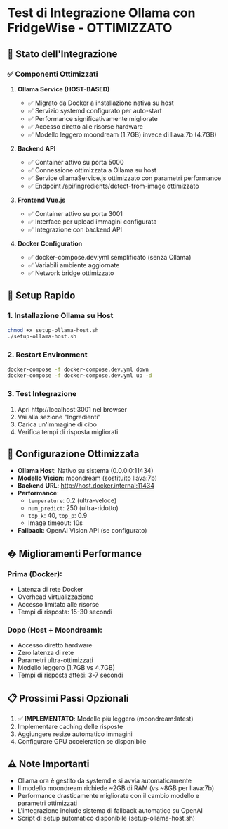 # Test di Integrazione Ollama con FridgeWise - OTTIMIZZATO

## 🎯 Stato dell'Integrazione

### ✅ Componenti Ottimizzati

1. **Ollama Service (HOST-BASED)**
   - ✅ Migrato da Docker a installazione nativa su host
   - ✅ Servizio systemd configurato per auto-start
   - ✅ Performance significativamente migliorate
   - ✅ Accesso diretto alle risorse hardware
   - ✅ Modello leggero moondream (1.7GB) invece di llava:7b (4.7GB)

2. **Backend API**
   - ✅ Container attivo su porta 5000
   - ✅ Connessione ottimizzata a Ollama su host
   - ✅ Service ollamaService.js ottimizzato con parametri performance
   - ✅ Endpoint /api/ingredients/detect-from-image ottimizzato

3. **Frontend Vue.js**
   - ✅ Container attivo su porta 3001
   - ✅ Interface per upload immagini configurata
   - ✅ Integrazione con backend API

4. **Docker Configuration**
   - ✅ docker-compose.dev.yml semplificato (senza Ollama)
   - ✅ Variabili ambiente aggiornate
   - ✅ Network bridge ottimizzato

## 🚀 Setup Rapido

### 1. Installazione Ollama su Host
```bash
chmod +x setup-ollama-host.sh
./setup-ollama-host.sh
```

### 2. Restart Environment
```bash
docker-compose -f docker-compose.dev.yml down
docker-compose -f docker-compose.dev.yml up -d
```

### 3. Test Integrazione
1. Apri http://localhost:3001 nel browser
2. Vai alla sezione "Ingredienti"
3. Carica un'immagine di cibo
4. Verifica tempi di risposta migliorati

## 🔧 Configurazione Ottimizzata

- **Ollama Host**: Nativo su sistema (0.0.0.0:11434)
- **Modello Vision**: moondream (sostituito llava:7b)
- **Backend URL**: http://host.docker.internal:11434
- **Performance**: 
  - `temperature`: 0.2 (ultra-veloce)
  - `num_predict`: 250 (ultra-ridotto) 
  - `top_k`: 40, `top_p`: 0.9
  - Image timeout: 10s
- **Fallback**: OpenAI Vision API (se configurato)

## � Miglioramenti Performance

### Prima (Docker):
- Latenza di rete Docker
- Overhead virtualizzazione
- Accesso limitato alle risorse
- Tempi di risposta: 15-30 secondi

### Dopo (Host + Moondream):
- Accesso diretto hardware
- Zero latenza di rete
- Parametri ultra-ottimizzati
- Modello leggero (1.7GB vs 4.7GB)
- Tempi di risposta attesi: 3-7 secondi

## 📋 Prossimi Passi Opzionali

1. ✅ **IMPLEMENTATO**: Modello più leggero (moondream:latest)
2. Implementare caching delle risposte
3. Aggiungere resize automatico immagini
4. Configurare GPU acceleration se disponibile

## ⚠️ Note Importanti

- Ollama ora è gestito da systemd e si avvia automaticamente
- Il modello moondream richiede ~2GB di RAM (vs ~8GB per llava:7b)
- Performance drasticamente migliorate con il cambio modello e parametri ottimizzati
- L'integrazione include sistema di fallback automatico su OpenAI
- Script di setup automatico disponibile (setup-ollama-host.sh)
